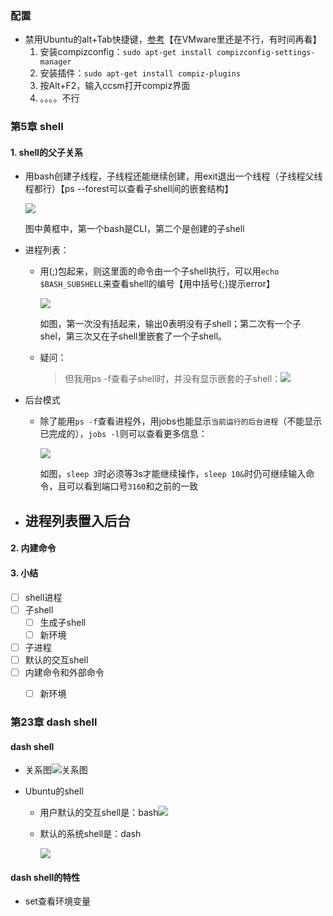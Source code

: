 ### 配置

- 禁用Ubuntu的alt+Tab快捷键，[参考](https://ubuntuforums.org/showthread.php?t=2211863)【在VMware里还是不行，有时间再看】
  1. 安装compizconfig：`sudo apt-get install compizconfig-settings-manager`
  2. 安装插件：`sudo apt-get install compiz-plugins`
  3. 按Alt+F2，输入ccsm打开compiz界面
  4. 。。。。不行



### 第5章 shell

#### 1. shell的父子关系

- 用bash创建子线程，子线程还能继续创建，用exit退出一个线程（子线程父线程都行）【ps --forest可以查看子shell间的嵌套结构】

  ![](https://blogjallery.oss-cn-beijing.aliyuncs.com/img/20210608180226.png)

  图中黄框中，第一个bash是CLI，第二个是创建的子shell

- 进程列表：

  - 用(;)包起来，则这里面的命令由一个子shell执行，可以用`echo $BASH_SUBSHELL`来查看shell的编号【用中括号{;}提示error】

    ![](https://blogjallery.oss-cn-beijing.aliyuncs.com/img/20210608181447.png)

    如图，第一次没有括起来，输出0表明没有子shell；第二次有一个子shel，第三次又在子shell里嵌套了一个子shell。

  - 疑问：

    > 但我用ps -f查看子shell时，并没有显示嵌套的子shell：![](https://blogjallery.oss-cn-beijing.aliyuncs.com/img/20210608181926.png)

- 后台模式

  - 除了能用`ps -f`查看进程外，用jobs也能显示`当前运行的后台进程`（不能显示已完成的），`jobs -l`则可以查看更多信息：

    ![](https://blogjallery.oss-cn-beijing.aliyuncs.com/img/20210608182852.png)

    如图，`sleep 3`时必须等3s才能继续操作，`sleep 10&`时仍可继续输入命令，且可以看到端口号`3160`和之前的一致

- 进程列表置入后台
  - 



#### 2. 内建命令







#### 3. 小结

- [ ] shell进程
- [ ] 子shell
  - [ ] 生成子shell
  - [ ] 新环境
- [ ] 子进程
- [ ] 默认的交互shell
- [ ] 内建命令和外部命令
  - [ ] 新环境





### 第23章 dash shell

#### dash shell

- 关系图![关系图](https://blogjallery.oss-cn-beijing.aliyuncs.com/img/20210606150040.png)

- Ubuntu的shell

  - 用户默认的交互shell是：bash![](https://blogjallery.oss-cn-beijing.aliyuncs.com/img/20210608174859.png)

  - 默认的系统shell是：dash

    ![](https://blogjallery.oss-cn-beijing.aliyuncs.com/img/20210604104427.png)




#### dash shell的特性

- set查看环境变量